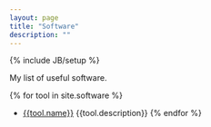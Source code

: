 ```yaml
---
layout: page
title: "Software"
description: ""
---
```

{% include JB/setup %}

My list of useful software.

{% for tool in site.software %}
* [{{tool.name}}]({{tool.link}}) {{tool.description}}
{% endfor %}
